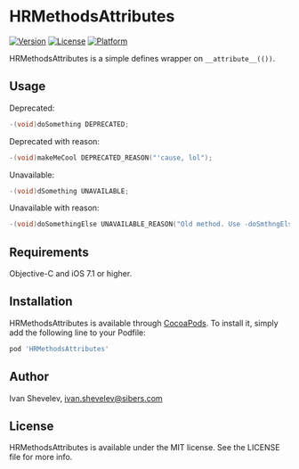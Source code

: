 # HRMethodsAttributes

[![Version](https://img.shields.io/cocoapods/v/HRMethodsAttributes.svg?style=flat)](http://cocoapods.org/pods/HRMethodsAttributes)
[![License](https://img.shields.io/cocoapods/l/HRMethodsAttributes.svg?style=flat)](http://cocoapods.org/pods/HRMethodsAttributes)
[![Platform](https://img.shields.io/cocoapods/p/HRMethodsAttributes.svg?style=flat)](http://cocoapods.org/pods/HRMethodsAttributes)

HRMethodsAttributes is a simple defines wrapper on ` __attribute__(()) `.

## Usage

Deprecated:

```objective-c
-(void)doSomething DEPRECATED;
```

Deprecated with reason:

```objective-c
-(void)makeMeCool DEPRECATED_REASON("'cause, lol");
```

Unavailable:

```objective-c
-(void)dSomething UNAVAILABLE;
```

Unavailable with reason:

```objective-c
-(void)doSomethingElse UNAVAILABLE_REASON("Old method. Use -doSmthngElse: instead");
```

## Requirements

Objective-C and iOS 7.1 or higher.

## Installation

HRMethodsAttributes is available through [CocoaPods](http://cocoapods.org). To install
it, simply add the following line to your Podfile:

```ruby
pod 'HRMethodsAttributes'
```

## Author

Ivan Shevelev, ivan.shevelev@sibers.com

## License

HRMethodsAttributes is available under the MIT license. See the LICENSE file for more info.
